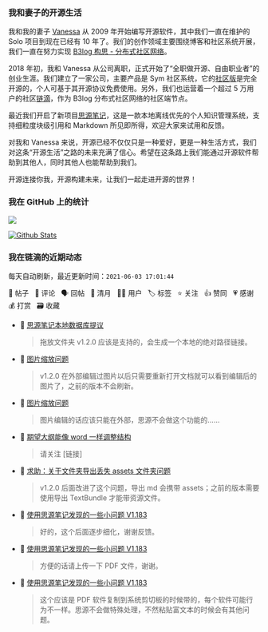 ### 我和妻子的开源生活

我和我的妻子 [Vanessa](https://github.com/Vanessa219) 从 2009 年开始编写开源软件，其中我们一直在维护的 Solo 项目到现在已经有 10 年了。我们的创作领域主要围绕博客和社区系统开展，我们一直在努力实现 [B3log 构思 - 分布式社区网络](https://ld246.com/article/1546941897596)。

2018 年初，我和 Vanessa 从公司离职，正式开始了“全职做开源、自由职业者”的创业生涯。我们建立了一家公司，主要产品是 Sym 社区系统，它的[社区版](https://github.com/88250/symphony)是完全开源的，个人可基于其开源协议免费使用。另外，我们也运营着一个超过 5 万用户的社区[链滴](https://ld246.com)，作为 B3log 分布式社区网络的社区端节点。

最近我们开启了新项目[思源笔记](https://github.com/siyuan-note/siyuan)，这是一款本地离线优先的个人知识管理系统，支持细粒度块级引用和 Markdown 所见即所得，欢迎大家来试用和反馈。

对我和 Vanessa 来说，开源已经不仅仅只是一种爱好，更是一种生活方式，我们对这条“开源生活”之路的未来充满了信心。希望在这条路上我们能通过开源软件帮助到其他人，同时其他人也能帮助到我们。

开源连接你我，开源构建未来，让我们一起走进开源的世界！

### 我在 GitHub 上的统计

<a title="Hits" target="_blank" href="https://github.com/88250/88250"><img src="https://hits.b3log.org/88250/88250.svg"></a>

[![Github Stats](https://github-readme-stats.vercel.app/api?username=88250&theme=tokyonight&show_icons=true)](https://github.com/88250)

<!--events start -->

### 我在链滴的近期动态

每天自动刷新，最近更新时间：`2021-06-03 17:01:44`

📝 帖子 &nbsp; 💬 评论 &nbsp; 🗣 回帖 &nbsp; 🌙 清月 &nbsp; 👨‍💻 用户 &nbsp; 🏷️ 标签 &nbsp; ⭐️ 关注 &nbsp; 👍 赞同 &nbsp; 💗 感谢 &nbsp; 💰 打赏 &nbsp; 🗃 收藏

* 💬 [思源笔记本地数据库提议](https://ld246.com/article/1622453442417/comment/1622705011415#comments)

  > 拖放文件夹 v1.2.0 应该是支持的，会生成一个本地的绝对路径链接。
* 💬 [图片缩放问题](https://ld246.com/article/1622452980284/comment/1622684310451#comments)

  > v1.2.0 在外部编辑过图片以后只需要重新打开文档就可以看到编辑后的图片了，之前的版本不会刷新。
* 💬 [图片缩放问题](https://ld246.com/article/1622452980284/comment/1622683786125#comments)

  > 图片编辑的话应该只能在外部，思源不会做这个功能的……
* 💬 [期望大纲能像 word 一样调整结构](https://ld246.com/article/1622626892338/comment/1622632152080#comments)

  > 请关注 [链接]
* 💬 [求助：关于文件夹导出丢失 assets 文件夹问题](https://ld246.com/article/1622619391967/comment/1622621310160#comments)

  > v1.2.0 后面改进了这个问题，导出 md 会携带 assets；之前的版本需要使用导出 TextBundle 才能带资源文件。
* 💬 [使用思源笔记发现的一些小问题 V1.183](https://ld246.com/article/1622599883586/comment/1622608076284#comments)

  > 好的，这个后面逐步细化，谢谢反馈。
* 💬 [使用思源笔记发现的一些小问题 V1.183](https://ld246.com/article/1622599883586/comment/1622605969726#comments)

  > 方便的话请上传一下 PDF 文件，谢谢。
* 💬 [使用思源笔记发现的一些小问题 V1.183](https://ld246.com/article/1622599883586/comment/1622605123327#comments)

  > 这个应该是 PDF 软件复制到系统剪切板的时候带的，每个软件可能行为不一样。思源不会做特殊处理，不然粘贴富文本的时候会有其他问题。


<!--events end -->
